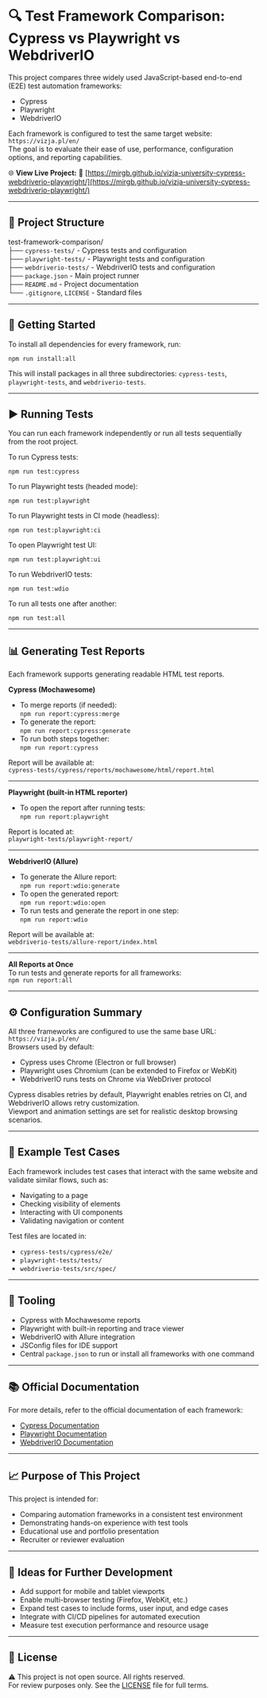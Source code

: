 # 🔍 Test Framework Comparison: Cypress vs Playwright vs WebdriverIO

This project compares three widely used JavaScript-based end-to-end (E2E) test automation frameworks:

- Cypress  
- Playwright  
- WebdriverIO  

Each framework is configured to test the same target website: `https://vizja.pl/en/`  
The goal is to evaluate their ease of use, performance, configuration options, and reporting capabilities.

🌐 **View Live Project:**
🔗 [https://mirgb.github.io/vizja-university-cypress-webdriverio-playwright/](https://mirgb.github.io/vizja-university-cypress-webdriverio-playwright/)

---

## 📁 Project Structure

test-framework-comparison/  
├── `cypress-tests/`        - Cypress tests and configuration  
├── `playwright-tests/`     - Playwright tests and configuration  
├── `webdriverio-tests/`    - WebdriverIO tests and configuration  
├── `package.json`          - Main project runner  
├── `README.md`             - Project documentation  
└── `.gitignore`, `LICENSE` - Standard files  

---

## 🚀 Getting Started

To install all dependencies for every framework, run:

`npm run install:all`

This will install packages in all three subdirectories: `cypress-tests`, `playwright-tests`, and `webdriverio-tests`.

---

## ▶️ Running Tests

You can run each framework independently or run all tests sequentially from the root project.

To run Cypress tests:

`npm run test:cypress`

To run Playwright tests (headed mode):

`npm run test:playwright`

To run Playwright tests in CI mode (headless):

`npm run test:playwright:ci`

To open Playwright test UI:

`npm run test:playwright:ui`

To run WebdriverIO tests:

`npm run test:wdio`

To run all tests one after another:

`npm run test:all`

---

## 📊 Generating Test Reports

Each framework supports generating readable HTML test reports.

**Cypress (Mochawesome)**  
- To merge reports (if needed):  
  `npm run report:cypress:merge`  
- To generate the report:  
  `npm run report:cypress:generate`  
- To run both steps together:  
  `npm run report:cypress`  

Report will be available at:  
`cypress-tests/cypress/reports/mochawesome/html/report.html`

---

**Playwright (built-in HTML reporter)**  
- To open the report after running tests:  
  `npm run report:playwright`  

Report is located at:  
`playwright-tests/playwright-report/`

---

**WebdriverIO (Allure)**  
- To generate the Allure report:  
  `npm run report:wdio:generate`  
- To open the generated report:  
  `npm run report:wdio:open`  
- To run tests and generate the report in one step:  
  `npm run report:wdio`  

Report will be available at:  
`webdriverio-tests/allure-report/index.html`

---

**All Reports at Once**  
To run tests and generate reports for all frameworks:  
`npm run report:all`

---

## ⚙️ Configuration Summary

All three frameworks are configured to use the same base URL: `https://vizja.pl/en/`  
Browsers used by default:

- Cypress uses Chrome (Electron or full browser)  
- Playwright uses Chromium (can be extended to Firefox or WebKit)  
- WebdriverIO runs tests on Chrome via WebDriver protocol  

Cypress disables retries by default, Playwright enables retries on CI, and WebdriverIO allows retry customization.  
Viewport and animation settings are set for realistic desktop browsing scenarios.

---

## 🧪 Example Test Cases

Each framework includes test cases that interact with the same website and validate similar flows, such as:

- Navigating to a page  
- Checking visibility of elements  
- Interacting with UI components  
- Validating navigation or content  

Test files are located in:

- `cypress-tests/cypress/e2e/`  
- `playwright-tests/tests/`  
- `webdriverio-tests/src/spec/`  

---

## 🧰 Tooling

- Cypress with Mochawesome reports  
- Playwright with built-in reporting and trace viewer  
- WebdriverIO with Allure integration  
- JSConfig files for IDE support  
- Central `package.json` to run or install all frameworks with one command

---

## 📚 Official Documentation

For more details, refer to the official documentation of each framework:

- [Cypress Documentation](https://docs.cypress.io)
- [Playwright Documentation](https://playwright.dev/docs/intro)
- [WebdriverIO Documentation](https://webdriver.io/docs/gettingstarted/)

---

## 📈 Purpose of This Project

This project is intended for:

- Comparing automation frameworks in a consistent test environment  
- Demonstrating hands-on experience with test tools  
- Educational use and portfolio presentation  
- Recruiter or reviewer evaluation  

---

## 🔧 Ideas for Further Development

- Add support for mobile and tablet viewports  
- Enable multi-browser testing (Firefox, WebKit, etc.)  
- Expand test cases to include forms, user input, and edge cases  
- Integrate with CI/CD pipelines for automated execution  
- Measure test execution performance and resource usage  

---

## 📄 License

⚠️ This project is not open source. All rights reserved.  
For review purposes only. See the [LICENSE](./LICENSE) file for full terms.
